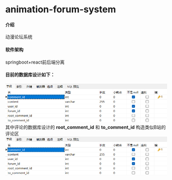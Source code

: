 # animation-forum-system

#### 介绍
动漫论坛系统

#### 软件架构
springboot+react前后端分离

#### 目前的数据库设计如下：
![输入图片说明](image.png)
其中评论的数据库设计的 **root_comment_id** 和 **to_comment_id** 构造类似B站的评论区
![输入图片说明](image.png)
